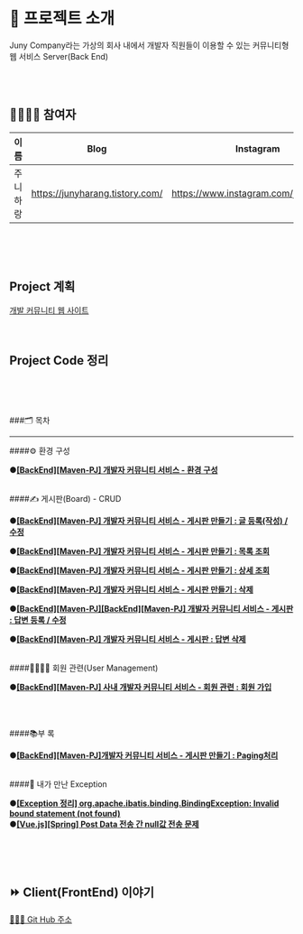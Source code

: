 # 🚀 프로젝트 소개

Juny Company라는 가상의 회사 내에서 개발자 직원들이 이용할 수 있는 커뮤니티형 웹 서비스 Server(Back End)

<br><br>

## 👨‍👨‍👧‍👧 참여자


| 이름     | Blog                            | Instagram                             |
| ---------- | --------------------------------- | --------------------------------------- |
| 주니하랑 | https://junyharang.tistory.com/ | https://www.instagram.com/junyharang/ |

<br><br><br>

## Project 계획

[개발 커뮤니티 웹 사이트](https://productive-ornament-cad.notion.site/66eef05d63514a6a817576dff1762ec0)
<br><br><br>


## Project Code 정리

<br><br><br>

###🗂 목차

---

####⚙️ 환경 구성

**●[\[BackEnd\]\[Maven-PJ\] 개발자 커뮤니티 서비스 - 환경 구성](https://junyharang.tistory.com/209)**
<br><br>

####✍️ 게시판(Board) - CRUD

**●[\[BackEnd\]\[Maven-PJ\] 개발자 커뮤니티 서비스 - 게시판 만들기 : 글 등록(작성) / 수정](https://junyharang.tistory.com/210)**
<br>

**●[\[BackEnd\]\[Maven-PJ\] 개발자 커뮤니티 서비스 - 게시판 만들기 : 목록 조회](https://junyharang.tistory.com/218)**
<br>

**●[\[BackEnd\]\[Maven-PJ\] 개발자 커뮤니티 서비스 - 게시판 만들기 : 상세 조회](https://junyharang.tistory.com/220)**
<br>

**●[\[BackEnd\]\[Maven-PJ\] 개발자 커뮤니티 서비스 - 게시판 만들기 : 삭제](https://junyharang.tistory.com/221)**
<br>

**●[\[BackEnd\]\[Maven-PJ\][BackEnd][Maven-PJ] 개발자 커뮤니티 서비스 - 게시판 : 답변 등록 / 수정](https://junyharang.tistory.com/243)**
<br>

**●[\[BackEnd\]\[Maven-PJ\] 개발자 커뮤니티 서비스 - 게시판 : 답변 삭제](https://junyharang.tistory.com/245)**
<br><br>

####👨‍👩‍👧‍👦 회원 관련(User Management)

**●[\[BackEnd\]\[Maven-PJ\] 사내 개발자 커뮤니티 서비스 - 회원 관련 : 회원 가입](https://junyharang.tistory.com/255)**

<br><br>

####📚부 록

**●[\[BackEnd\]\[Maven-PJ\]개발자 커뮤니티 서비스 - 게시판 만들기 : Paging처리](https://junyharang.tistory.com/211)**
<br><br>

####🤔 내가 만난 Exception

**●[\[Exception 정리\] org.apache.ibatis.binding.BindingException: Invalid bound statement (not found)](https://junyharang.tistory.com/213)**
<br>
**●[\[Vue.js\]\[Spring\] Post Data 전송 간 null값 전송 문제](https://junyharang.tistory.com/251)**

<br><br><br>

## ⏩ Client(FrontEnd) 이야기

[🧑🏻‍💻 Git Hub 주소](https://github.com/junyharang-personal-project/development-community-service-client)

